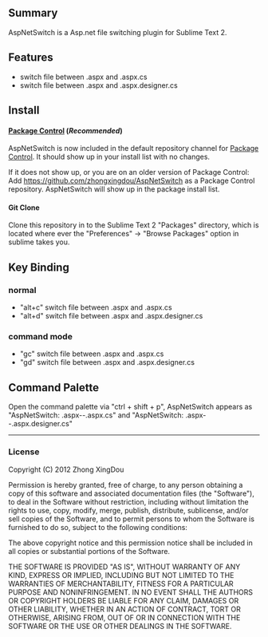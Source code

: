 ## Summary
AspNetSwitch is a Asp.net file switching plugin for Sublime Text 2.

## Features
* switch file between .aspx and .aspx.cs 
* switch file between .aspx and .aspx.designer.cs 

## Install
#### [Package Control](https://github.com/wbond/sublime_package_control) (*Recommended*)
AspNetSwitch is now included in the default repository channel for [Package Control](https://github.com/wbond/sublime_package_control). It should show up in your install list
with no changes.

If it does not show up, or you are on an older version of Package Control:
Add https://github.com/zhongxingdou/AspNetSwitch as a Package Control repository. AspNetSwitch will show up in the
package install list.

#### Git Clone
Clone this repository in to the Sublime Text 2 "Packages" directory, which is located where ever the 
"Preferences" -> "Browse Packages" option in sublime takes you.


## Key Binding

### normal
* "alt+c" switch file between .aspx and .aspx.cs 
* "alt+d" switch file between .aspx and .aspx.designer.cs 

### command mode
* "gc" switch file between .aspx and .aspx.cs
* "gd" switch file between .aspx and .aspx.designer.cs

## Command Palette

Open the command palette via "ctrl + shift + p", AspNetSwitch appears as 
"AspNetSwitch: .aspx--.aspx.cs" and "AspNetSwitch: .aspx--.aspx.designer.cs"

---

### License
Copyright (C) 2012 Zhong XingDou

Permission is hereby granted, free of charge, to any person obtaining a copy of
this software and associated documentation files (the "Software"), to deal in
the Software without restriction, including without limitation the rights to
use, copy, modify, merge, publish, distribute, sublicense, and/or sell copies
of the Software, and to permit persons to whom the Software is furnished to do
so, subject to the following conditions:

The above copyright notice and this permission notice shall be included in all
copies or substantial portions of the Software.

THE SOFTWARE IS PROVIDED "AS IS", WITHOUT WARRANTY OF ANY KIND, EXPRESS OR
IMPLIED, INCLUDING BUT NOT LIMITED TO THE WARRANTIES OF MERCHANTABILITY,
FITNESS FOR A PARTICULAR PURPOSE AND NONINFRINGEMENT. IN NO EVENT SHALL THE
AUTHORS OR COPYRIGHT HOLDERS BE LIABLE FOR ANY CLAIM, DAMAGES OR OTHER
LIABILITY, WHETHER IN AN ACTION OF CONTRACT, TORT OR OTHERWISE, ARISING FROM,
OUT OF OR IN CONNECTION WITH THE SOFTWARE OR THE USE OR OTHER DEALINGS IN THE
SOFTWARE.